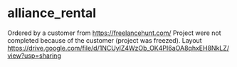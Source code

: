 # alliance_rental

Ordered by a customer from https://freelancehunt.com/ 
Project were not completed because of the customer (project was freezed).
Layout https://drive.google.com/file/d/1NCUylZ4WzOb_OK4PI6aOA8qhxEH8NkLZ/view?usp=sharing
